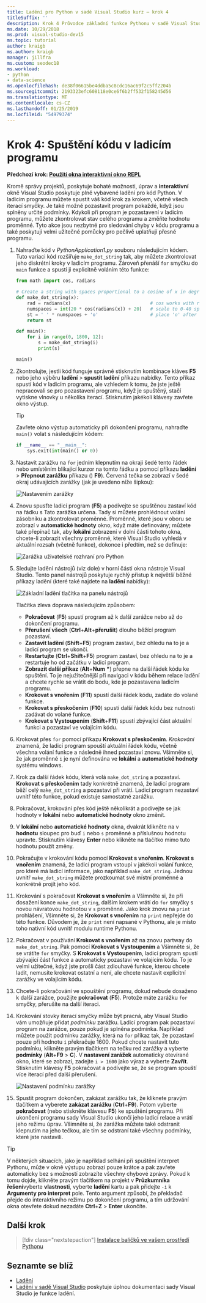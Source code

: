 ```yaml
---
title: Ladění pro Python v sadě Visual Studio kurz – krok 4
titleSuffix: ''
description: Krok 4 Průvodce základní funkce Pythonu v sadě Visual Studio ke spuštění kódu Pythonu v ladicím programu.
ms.date: 10/29/2018
ms.prod: visual-studio-dev15
ms.topic: tutorial
author: kraigb
ms.author: kraigb
manager: jillfra
ms.custom: seodec18
ms.workload:
- python
- data-science
ms.openlocfilehash: de38f06615be4ddba5c8cdc16ac69f2c5ff2204b
ms.sourcegitcommit: 2193323efc608118e0ce6f6b2ff532f158245d56
ms.translationtype: MT
ms.contentlocale: cs-CZ
ms.lasthandoff: 01/25/2019
ms.locfileid: "54979374"
---
```

# <a name="step-4-run-code-in-the-debugger"></a>Krok 4: Spuštění kódu v ladicím programu

**Předchozí krok: [Použití okna interaktivní okno REPL](tutorial-working-with-python-in-visual-studio-step-03-interactive-repl.md)**

Kromě správy projektů, poskytuje bohaté možnosti, úprav a **interaktivní** okně Visual Studio poskytuje plně vybavené ladění pro kód Python. V ladicím programu můžete spustit váš kód krok za krokem, včetně všech iterací smyčky. Je také možné pozastavit program pokaždé, když jsou splněny určité podmínky. Kdykoli při program je pozastavení v ladicím programu, můžete zkontrolovat stav celého programu a změňte hodnotu proměnné. Tyto akce jsou nezbytné pro sledování chyby v kódu programu a také poskytují velmi užitečné pomůcky pro pečlivě uplatňují přesné programu.

1. Nahraďte kód v *PythonApplication1.py* souboru následujícím kódem. Tuto variaci kód rozšiřuje `make_dot_string` tak, aby můžete zkontrolovat jeho diskrétní kroky v ladicím programu. Zároveň přenáší `for` smyčku do `main` funkce a spustí ji explicitně voláním této funkce:

    ```python
    from math import cos, radians

    # Create a string with spaces proportional to a cosine of x in degrees
    def make_dot_string(x):
        rad = radians(x)                             # cos works with radians
        numspaces = int(20 * cos(radians(x)) + 20)   # scale to 0-40 spaces
        st = ' ' * numspaces + 'o'                   # place 'o' after the spaces
        return st

    def main():
        for i in range(0, 1800, 12):
            s = make_dot_string(i)
            print(s)

    main()
    ```

1. Zkontrolujte, jestli kód funguje správně stisknutím kombinace kláves **F5** nebo jeho výběru **ladění** > **spustit ladění** příkazu nabídky. Tento příkaz spustí kód v ladicím programu, ale vzhledem k tomu, že jste ještě nepracovali se pro pozastavení programu, když je spuštěný, stačí vytiskne vlnovky u několika iterací. Stisknutím jakékoli klávesy zavřete okno výstup.

    > [!Tip]
    > Zavřete okno výstup automaticky při dokončení programu, nahraďte `main()` volat s následujícím kódem:
    >
    > ```python
    > if __name__ == "__main__":
    >     sys.exit(int(main() or 0))
    > ```

1. Nastavit zarážku na `for` jedním klepnutím na okraji šedé tento řádek nebo umístěním blikající kurzor na tomto řádku a pomocí příkazu **ladění** > **Přepnout zarážku** příkazu () **F9**). Červená tečka se zobrazí v šedé okraj udávajících zarážky (jak je uvedeno níže šipkou):

    ![Nastavením zarážky](media/vs-getting-started-python-18-debugging1.png)

1. Znovu spusťte ladicí program (**F5**) a podívejte se spuštěnou zastaví kód na řádku s Tato zarážka určena. Tady si můžete prohlédnout volání zásobníku a zkontrolovat proměnné. Proměnné, které jsou v oboru se zobrazí v **automatické hodnoty** okno, když máte definovány; můžete také přepínač tak, aby **lokální** zobrazení v dolní části tohoto okna, chcete-li zobrazit všechny proměnné, které Visual Studio vyhledá v aktuální rozsah (včetně funkce), dokonce i předtím, než se definuje:

    ![Zarážka uživatelské rozhraní pro Python](media/vs-getting-started-python-19-debugging2b.png)

1. Sledujte ladění nástrojů (viz dole) v horní části okna nástroje Visual Studio. Tento panel nástrojů poskytuje rychlý přístup k největší běžné příkazy ladění (které také najdete na **ladění** nabídky):

    ![Základní ladění tlačítka na panelu nástrojů](media/vs-getting-started-python-20-debugging3.png)

    Tlačítka zleva doprava následujícím způsobem:
    - **Pokračovat** (**F5**) spustí program až k další zarážce nebo až do dokončení programu.
    - **Přerušení všech** (**Ctrl**+**Alt**+**přerušit**) dlouho běžící program pozastaví.
    - **Zastavit ladění** (**Shift**+**F5**) program zastaví, bez ohledu na to je a ladicí program se ukončí.
    - **Restartujte** (**Ctrl**+**Shift**+**F5**) program zastaví, bez ohledu na to je a restartuje ho od začátku v ladicí program.
    - **Zobrazit další příkaz** (**Alt**+**Num** **&#42;**) přepne na další řádek kódu ke spuštění. To je nejužitečnější při navigaci v kódu během relace ladění a chcete rychle se vrátit do bodu, kde je pozastavena ladicím programu.
    - **Krokovat s vnořením** (**F11**) spustí další řádek kódu, zadáte do volané funkce.
    - **Krokovat s přeskočením** (**F10**) spustí další řádek kódu bez nutnosti zadávat do volané funkce.
    - **Krokovat s Vystoupením** (**Shift**+**F11**) spustí zbývající část aktuální funkci a pozastaví ve volajícím kódu.

1. Krokovat přes `for` pomocí příkazu **Krokovat s přeskočením**. *Krokování* znamená, že ladicí program spouští aktuální řádek kódu, včetně všechna volání funkce a následně ihned pozastaví znovu. Všimněte si, že jak proměnné `i` je nyní definována ve **lokální** a **automatické hodnoty** systému windows.

1. Krok za další řádek kódu, která volá `make_dot_string` a pozastaví. **Krokovat s přeskočením** tady konkrétně znamená, že ladicí program běží celý `make_dot_string` a pozastaví při vrátí. Ladicí program nezastaví uvnitř této funkce, pokud existuje samostatné zarážku.

1. Pokračovat, krokování přes kód ještě několikrát a podívejte se jak hodnoty v **lokální** nebo **automatické hodnoty** okno změnit.

1. V **lokální** nebo **automatické hodnoty** okna, dvakrát klikněte na v **hodnotu** sloupec pro buď `i` nebo `s` proměnné a příslušnou hodnotu upravte. Stisknutím klávesy **Enter** nebo klikněte na tlačítko mimo tuto hodnotu použít změny.

1. Pokračujte v krokování kódu pomocí **Krokovat s vnořením**. **Krokovat s vnořením** znamená, že ladicí program vstoupí v jakékoli volání funkce, pro které má ladicí informace, jako například `make_dot_string`. Jednou uvnitř `make_dot_string` můžete prozkoumat své místní proměnné a konkrétně projít jeho kód.

1. Krokování s pokračovat **Krokovat s vnořením** a Všimněte si, že při dosažení konce `make_dot_string`, dalším krokem vrátí do `for` smyčky s novou návratovou hodnotou v `s` proměnné. Jako krok znovu na `print` prohlášení, Všimněte si, že **Krokovat s vnořením** na `print` nepřejde do této funkce. Důvodem je, že `print` není napsané v Pythonu, ale je místo toho nativní kód uvnitř modulu runtime Pythonu.

1. Pokračovat v používání **Krokovat s vnořením** až na znovu partway do `make_dot_string`. Pak pomocí **Krokovat s Vystoupením** a Všimněte si, že se vrátíte `for` smyčky. S **Krokovat s Vystoupením**, ladicí program spustí zbývající část funkce a automaticky pozastaví ve volajícím kódu. To je velmi užitečné, když jste prošli část zdlouhavé funkce, kterou chcete ladit, nemusíte krokovat ostatní a není, ale chcete nastavit explicitní zarážky ve volajícím kódu.

1. Chcete-li pokračování ve spouštění programu, dokud nebude dosaženo k další zarážce, použijte **pokračovat** (**F5**). Protože máte zarážku `for` smyčky, přerušíte na další iteraci.

1. Krokování stovky iterací smyčky může být pracná, aby Visual Studio vám umožňuje přidat *podmínku* zarážku. Ladicí program pak pozastaví program na zarážce, pouze pokud je splněna podmínka. Například můžete použít podmínku zarážky, která na `for` příkaz tak, že pozastaví pouze při hodnotu `i` překračuje 1600. Pokud chcete nastavit tuto podmínku, klikněte pravým tlačítkem na tečku red zarážky a vyberte **podmínky** (**Alt**+**F9** > **C**). V **nastavení zarážek** automaticky otevírané okno, které se zobrazí, zadejte `i > 1600` jako výraz a vyberte **Zavřít**. Stisknutím klávesy **F5** pokračovat a podívejte se, že se program spouští více iterací před další přerušení.

    ![Nastavení podmínku zarážky](media/vs-getting-started-python-21-debugging4.png)

1. Spustit program dokončen, zakázat zarážku tak, že kliknete pravým tlačítkem a vyberete **zakázat zarážku** (**Ctrl**+**F9**). Potom vyberte **pokračovat** (nebo stiskněte klávesu **F5**) ke spuštění programu. Při ukončení programu sady Visual Studio ukončí jeho ladicí relace a vrátí jeho režimu úprav. Všimněte si, že zarážka můžete také odstranit klepnutím na jeho tečkou, ale tím se odstraní také všechny podmínky, které jste nastavili.

> [!Tip]
> V některých situacích, jako je například selhání při spuštění interpret Pythonu, může v okně výstupu zobrazí pouze krátce a pak zavřete automaticky bez s možností zobrazíte všechny chybové zprávy. Pokud k tomu dojde, klikněte pravým tlačítkem na projekt v **Průzkumníka řešení**vyberte **vlastnosti**, vyberte **ladění** kartu a pak přidejte `-i` k  **Argumenty pro interpret** pole. Tento argument způsobí, že překladač přejde do interaktivního režimu po dokončení programu, a tím udržování okna otevřete dokud nezadáte **Ctrl**+**Z**  >  **Enter** ukončíte.

## <a name="next-step"></a>Další krok

> [!div class="nextstepaction"]
> [Instalace balíčků ve vašem prostředí Pythonu](tutorial-working-with-python-in-visual-studio-step-05-installing-packages.md)

## <a name="go-deeper"></a>Seznamte se blíž

- [Ladění](debugging-python-in-visual-studio.md)
- [Ladění v sadě Visual Studio](../debugger/debugger-feature-tour.md) poskytuje úplnou dokumentaci sady Visual Studio je funkce ladění.
